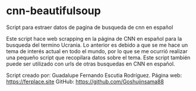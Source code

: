 # cnn-beautifulsoup
Script para estraer datos de pagina de busqueda de cnn en español

Este script hace web scrapping en la página de CNN en español para la busqueda del termino Ucrania.
Lo anterior es debido a que se me hace un tema de interés actual en todo el mundo, por
lo que se me ocurrió realizar una pequeño script que recopilara datos sobre el tema.
Este script también puede ser utilizado con urls de otras busquedas en CNN en español.

Script creado por: Guadalupe Fernando Escutia Rodríguez.
Página web: https://ferplace.site
GitHub: https://github.com/Goshujinsama88
